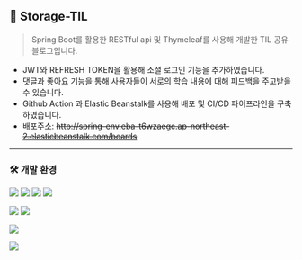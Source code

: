 ## 🤝 ****Storage-TIL****

> Spring Boot를 활용한 RESTful api 및 Thymeleaf를 사용해 개발한 TIL 공유 블로그입니다.
> 

- JWT와 REFRESH TOKEN을 활용해 소셜 로그인 기능을 추가하였습니다.
- 댓글과 좋아요 기능을 통해 사용자들이 서로의 학습 내용에 대해 피드백을 주고받을 수 있습니다.
- Github Action 과 Elastic Beanstalk를 사용해 배포 및 CI/CD 파이프라인을 구축하였습니다.
- 배포주소: ~~http://spring-env.eba-t6wzaegc.ap-northeast-2.elasticbeanstalk.com/boards~~



---

### 🛠 개발 환경

<!-- 백엔드 -->
<img src="https://img.shields.io/badge/Java-007396?style=flat-square&logo=java&logoColor=white"/></a>
<img src="https://img.shields.io/badge/Spring Boot-6DB33F?style=flat-square&logo=SpringBoot&logoColor=white"/></a>
<img src="https://img.shields.io/badge/JPA-007396?style=flat-square&logo=hibernate&logoColor=white"/></a>
<img src="https://img.shields.io/badge/JWT Authentication-000000?style=flat-square"/></a>

<!-- 프론트엔드 -->
<img src="https://img.shields.io/badge/Thymeleaf-005F0F?style=flat-square&logo=Thymeleaf&logoColor=white"/></a>
<img src="https://img.shields.io/badge/Bootstrap-563D7C?style=flat-square&logo=bootstrap&logoColor=white"/></a>

<!-- 인프라 -->
<img src="https://img.shields.io/badge/AWS Elastic Beanstalk-232F3E?style=flat-square&logo=amazonaws&logoColor=white"/></a>

<!-- CI/CD -->
<img src="https://img.shields.io/badge/Github Actions-2088FF?style=flat-square&logo=githubactions&logoColor=white"/></a>
